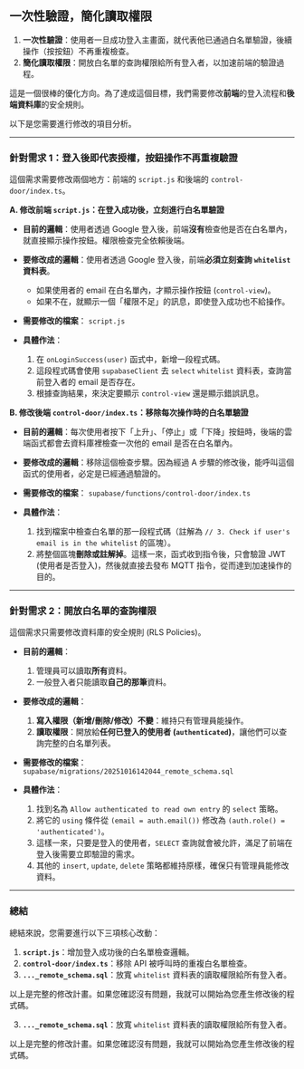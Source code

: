 
## 一次性驗證，簡化讀取權限

1.  **一次性驗證**：使用者一旦成功登入主畫面，就代表他已通過白名單驗證，後續操作（按按鈕）不再重複檢查。
2.  **簡化讀取權限**：開放白名單的查詢權限給所有登入者，以加速前端的驗證過程。

這是一個很棒的優化方向。為了達成這個目標，我們需要修改**前端**的登入流程和**後端資料庫**的安全規則。

以下是您需要進行修改的項目分析。

---

### **針對需求 1：登入後即代表授權，按鈕操作不再重複驗證**

這個需求需要修改兩個地方：前端的 `script.js` 和後端的 `control-door/index.ts`。

**A. 修改前端 `script.js`：在登入成功後，立刻進行白名單驗證**

*   **目前的邏輯**：使用者透過 Google 登入後，前端**沒有**檢查他是否在白名單內，就直接顯示操作按鈕。權限檢查完全依賴後端。
*   **要修改成的邏輯**：使用者透過 Google 登入後，前端**必須立刻查詢 `whitelist` 資料表**。
    *   如果使用者的 email 在白名單內，才顯示操作按鈕 (`control-view`)。
    *   如果不在，就顯示一個「權限不足」的訊息，即使登入成功也不給操作。

*   **需要修改的檔案**： `script.js`
*   **具體作法**：
    1.  在 `onLoginSuccess(user)` 函式中，新增一段程式碼。
    2.  這段程式碼會使用 `supabaseClient` 去 `select` `whitelist` 資料表，查詢當前登入者的 email 是否存在。
    3.  根據查詢結果，來決定要顯示 `control-view` 還是顯示錯誤訊息。

**B. 修改後端 `control-door/index.ts`：移除每次操作時的白名單驗證**

*   **目前的邏輯**：每次使用者按下「上升」、「停止」或「下降」按鈕時，後端的雲端函式都會去資料庫裡檢查一次他的 email 是否在白名單內。
*   **要修改成的邏輯**：移除這個檢查步驟。因為經過 A 步驟的修改後，能呼叫這個函式的使用者，必定是已經通過驗證的。

*   **需要修改的檔案**： `supabase/functions/control-door/index.ts`
*   **具體作法**：
    1.  找到檔案中檢查白名單的那一段程式碼（註解為 `// 3. Check if user's email is in the whitelist` 的區塊）。
    2.  將整個區塊**刪除或註解掉**。這樣一來，函式收到指令後，只會驗證 JWT (使用者是否登入)，然後就直接去發布 MQTT 指令，從而達到加速操作的目的。

---

### **針對需求 2：開放白名單的查詢權限**

這個需求只需要修改資料庫的安全規則 (RLS Policies)。

*   **目前的邏輯**：
    1.  管理員可以讀取**所有**資料。
    2.  一般登入者只能讀取**自己的那筆**資料。
*   **要修改成的邏輯**：
    1.  **寫入權限（新增/刪除/修改）不變**：維持只有管理員能操作。
    2.  **讀取權限**：開放給**任何已登入的使用者 (`authenticated`)**，讓他們可以查詢完整的白名單列表。

*   **需要修改的檔案**： `supabase/migrations/20251016142044_remote_schema.sql`
*   **具體作法**：
    1.  找到名為 `Allow authenticated to read own entry` 的 `select` 策略。
    2.  將它的 `using` 條件從 `(email = auth.email())` 修改為 `(auth.role() = 'authenticated')`。
    3.  這樣一來，只要是登入的使用者，`SELECT` 查詢就會被允許，滿足了前端在登入後需要立即驗證的需求。
    4.  其他的 `insert`, `update`, `delete` 策略都維持原樣，確保只有管理員能修改資料。

---

### **總結**

總結來說，您需要進行以下三項核心改動：

1.  **`script.js`**：增加登入成功後的白名單檢查邏輯。
2.  **`control-door/index.ts`**：移除 API 被呼叫時的重複白名單檢查。
3.  **`..._remote_schema.sql`**：放寬 `whitelist` 資料表的讀取權限給所有登入者。

以上是完整的修改計畫。如果您確認沒有問題，我就可以開始為您產生修改後的程式碼。



3.  **`..._remote_schema.sql`**：放寬 `whitelist` 資料表的讀取權限給所有登入者。

以上是完整的修改計畫。如果您確認沒有問題，我就可以開始為您產生修改後的程式碼。
